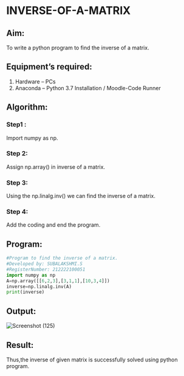 # INVERSE-OF-A-MATRIX
## Aim:
To write a python program to find the inverse of a matrix.

## Equipment’s required:
1. 	Hardware – PCs
2. 	Anaconda – Python 3.7 Installation / Moodle-Code Runner

## Algorithm:
### Step1 : 
Import numpy as np.
### Step 2:
Assign np.array() in inverse of a matrix. 
### Step 3: 
Using the np.linalg.inv() we can find the inverse of a matrix.
### Step 4: 
Add the coding and end the program.

## Program:
```py
#Program to find the inverse of a matrix.
#Developed by: SUBALAKSHMI.S
#RegisterNumber: 212222100051
import numpy as np
A=np.array([[6,2,3],[3,1,1],[10,3,4]])
inverse=np.linalg.inv(A)
print(inverse)
```

## Output:

![Screenshot (125)](https://github.com/Subalakshmisuresh/INVERSE-OF-A-MATRIX/assets/121957896/19fa74d0-4012-456b-86bc-64139e9678af)


## Result:
Thus,the inverse of given matrix is successfully solved using python program.

    
